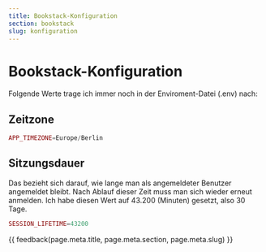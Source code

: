```yaml
---
title: Bookstack-Konfiguration
section: bookstack
slug: konfiguration
---
```


# Bookstack-Konfiguration

Folgende Werte trage ich immer noch in der Enviroment-Datei (.env) nach:

## Zeitzone

```php
APP_TIMEZONE=Europe/Berlin
```


## Sitzungsdauer

Das bezieht sich darauf, wie lange man als angemeldeter Benutzer angemeldet bleibt. Nach Ablauf dieser Zeit muss man sich wieder erneut anmelden. Ich habe diesen Wert auf 43.200 (Minuten) gesetzt, also 30 Tage.

```php
SESSION_LIFETIME=43200
```



{{ feedback(page.meta.title, page.meta.section, page.meta.slug) }}

